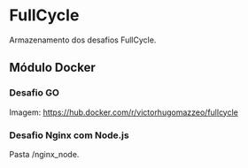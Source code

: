 # FullCycle
Armazenamento dos desafios FullCycle.

## Módulo Docker
### Desafio GO
Imagem: https://hub.docker.com/r/victorhugomazzeo/fullcycle

### Desafio Nginx com Node.js
Pasta /nginx_node.

